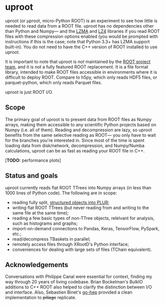 # uproot

uproot (or &mu;proot, micro-Python ROOT) is an experiment to see how little is needed to read data from a ROOT file. uproot has no dependencies other than Python and Numpy— and the [LZMA](https://pypi.python.org/pypi/backports.lzma) and [LZ4](https://pypi.python.org/pypi/lz4) libraries if you read ROOT files with these compression options enabled (you would be prompted with instructions if this is the case; note that Python 3.3+ has LZMA support built-in). You do not need to have the C++ version of ROOT installed to use uproot.

It is important to note that uproot is _not_ maintained by the [ROOT project team](https://root.cern/), and it is _not_ a fully featured ROOT replacement. It is a file format library, intended to make ROOT files accessible in environments where it is difficult to deploy ROOT. Compare to h5py, which only reads HDF5 files, or parquet-python, which only reads Parquet files.

uproot is just ROOT I/O.

## Scope

The primary goal of uproot is to present data from ROOT files as Numpy arrays, making them accessible to any scientific Python projects based on Numpy (i.e. all of them). Reading and decompression are lazy, so uproot benefits from the same selective reading as ROOT— you only have to wait for the branches you're interested in. Since most of the time is spent loading data from disk/network, decompression, and Numpy/Numba calculations, uproot can be as fast as reading your ROOT file in C++.

[**TODO:** performance plots]

## Status and goals

uproot currently reads flat ROOT TTrees into Numpy arrays (in less than 1000 lines of Python code). The following are in scope:

   * reading fully split, [structured objects into PLUR](https://github.com/diana-hep/plur);
   * writing flat ROOT TTrees (but never reading from and writing to the same file at the same time);
   * reading a few basic types of non-TTree objects, relelvant for analysis, such as histograms and graphs;
   * import-on-demand connections to Pandas, Keras, TensorFlow, PySpark, etc.;
   * read/decompress TBaskets in parallel;
   * remotely access files through XRootD's Python interface;
   * conveniences for dealing with large sets of files (TChain equivalent).

## Acknowledgements

Conversations with Philippe Canal were essential for context, finding my way through 20 years of living codebase. Brian Bockelman's BulkIO additions to C++ ROOT also helped to clarify the distinction between I/O and interface. Also, Sebastien Binet's [go-hep](https://github.com/go-hep/hep) provided a clean implementation to ~~pillage~~ replicate.
